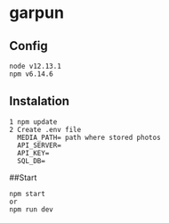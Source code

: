# garpun

## Config

```
node v12.13.1
npm v6.14.6
```

## Instalation

```
1 npm update
2 Create .env file
  MEDIA_PATH= path where stored photos
  API_SERVER=
  API_KEY=
  SQL_DB=
```

##Start

```
npm start
or
npm run dev
```
